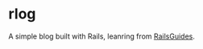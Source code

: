 # rlog
A simple blog built with Rails, leanring from [RailsGuides](http://guides.rubyonrails.org/getting_started.html).
